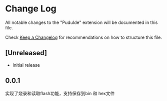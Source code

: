 # Change Log

All notable changes to the "PuduIde" extension will be documented in this file.

Check [Keep a Changelog](http://keepachangelog.com/) for recommendations on how to structure this file.

## [Unreleased]

- Initial release



## 0.0.1

实现了烧录和读取flash功能，支持保存到bin 和 hex文件